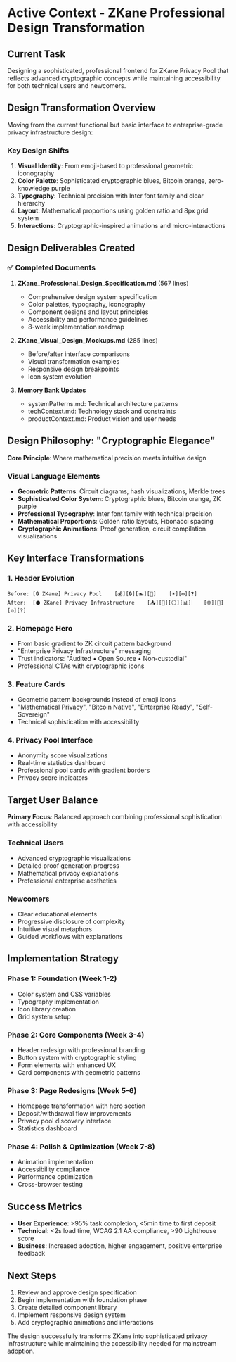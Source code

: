 # Active Context - ZKane Professional Design Transformation

## Current Task
Designing a sophisticated, professional frontend for ZKane Privacy Pool that reflects advanced cryptographic concepts while maintaining accessibility for both technical users and newcomers.

## Design Transformation Overview
Moving from the current functional but basic interface to enterprise-grade privacy infrastructure design:

### Key Design Shifts
1. **Visual Identity**: From emoji-based to professional geometric iconography
2. **Color Palette**: Sophisticated cryptographic blues, Bitcoin orange, zero-knowledge purple
3. **Typography**: Technical precision with Inter font family and clear hierarchy
4. **Layout**: Mathematical proportions using golden ratio and 8px grid system
5. **Interactions**: Cryptographic-inspired animations and micro-interactions

## Design Deliverables Created

### ✅ Completed Documents
1. **ZKane_Professional_Design_Specification.md** (567 lines)
   - Comprehensive design system specification
   - Color palettes, typography, iconography
   - Component designs and layout principles
   - Accessibility and performance guidelines
   - 8-week implementation roadmap

2. **ZKane_Visual_Design_Mockups.md** (285 lines)
   - Before/after interface comparisons
   - Visual transformation examples
   - Responsive design breakpoints
   - Icon system evolution

3. **Memory Bank Updates**
   - systemPatterns.md: Technical architecture patterns
   - techContext.md: Technology stack and constraints
   - productContext.md: Product vision and user needs

## Design Philosophy: "Cryptographic Elegance"
**Core Principle**: Where mathematical precision meets intuitive design

### Visual Language Elements
- **Geometric Patterns**: Circuit diagrams, hash visualizations, Merkle trees
- **Sophisticated Color System**: Cryptographic blues, Bitcoin orange, ZK purple
- **Professional Typography**: Inter font family with technical precision
- **Mathematical Proportions**: Golden ratio layouts, Fibonacci spacing
- **Cryptographic Animations**: Proof generation, circuit compilation visualizations

## Key Interface Transformations

### 1. Header Evolution
```
Before: [🔒 ZKane] Privacy Pool    [💰][🔒][🏊][📜]    [☀️][⚙️][❓]
After:  [⬢ ZKane] Privacy Infrastructure    [📥][🔐][⚪][📊]    [🌐][🎨][⚙️][?]
```

### 2. Homepage Hero
- From basic gradient to ZK circuit pattern background
- "Enterprise Privacy Infrastructure" messaging
- Trust indicators: "Audited • Open Source • Non-custodial"
- Professional CTAs with cryptographic icons

### 3. Feature Cards
- Geometric pattern backgrounds instead of emoji icons
- "Mathematical Privacy", "Bitcoin Native", "Enterprise Ready", "Self-Sovereign"
- Technical sophistication with accessibility

### 4. Privacy Pool Interface
- Anonymity score visualizations
- Real-time statistics dashboard
- Professional pool cards with gradient borders
- Privacy score indicators

## Target User Balance
**Primary Focus**: Balanced approach combining professional sophistication with accessibility

### Technical Users
- Advanced cryptographic visualizations
- Detailed proof generation progress
- Mathematical privacy explanations
- Professional enterprise aesthetics

### Newcomers
- Clear educational elements
- Progressive disclosure of complexity
- Intuitive visual metaphors
- Guided workflows with explanations

## Implementation Strategy

### Phase 1: Foundation (Week 1-2)
- Color system and CSS variables
- Typography implementation
- Icon library creation
- Grid system setup

### Phase 2: Core Components (Week 3-4)
- Header redesign with professional branding
- Button system with cryptographic styling
- Form elements with enhanced UX
- Card components with geometric patterns

### Phase 3: Page Redesigns (Week 5-6)
- Homepage transformation with hero section
- Deposit/withdrawal flow improvements
- Privacy pool discovery interface
- Statistics dashboard

### Phase 4: Polish & Optimization (Week 7-8)
- Animation implementation
- Accessibility compliance
- Performance optimization
- Cross-browser testing

## Success Metrics
- **User Experience**: >95% task completion, <5min time to first deposit
- **Technical**: <2s load time, WCAG 2.1 AA compliance, >90 Lighthouse score
- **Business**: Increased adoption, higher engagement, positive enterprise feedback

## Next Steps
1. Review and approve design specification
2. Begin implementation with foundation phase
3. Create detailed component library
4. Implement responsive design system
5. Add cryptographic animations and interactions

The design successfully transforms ZKane into sophisticated privacy infrastructure while maintaining the accessibility needed for mainstream adoption.